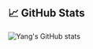 ## 📈 GitHub Stats

![Yang's GitHub stats](https://github-readme-stats.vercel.app/api?username=yang-l&count_private=true&show_icons=true&theme=solarized-dark)
